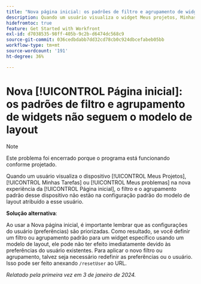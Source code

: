 ```yaml
---
title: "Nova página inicial: os padrões de filtro e agrupamento de widgets não seguem o modelo de layout"
description: Quando um usuário visualiza o widget Meus projetos, Minhas tarefas ou Meus problemas na nova experiência Página inicial, o filtro e o agrupamento padrão desse widget não são a configuração padrão no modelo de layout atribuído a esse usuário.
hidefromtoc: true
feature: Get Started with Workfront
exl-id: d7038535-98ff-405b-9c2b-d6474dc568c9
source-git-commit: 036cedbdabb7dd32cd78cb0c924dbcefabeb05bb
workflow-type: tm+mt
source-wordcount: '191'
ht-degree: 36%

---
```


# Nova [!UICONTROL Página inicial]: os padrões de filtro e agrupamento de widgets não seguem o modelo de layout

>[!NOTE]
>
>Este problema foi encerrado porque o programa está funcionando conforme projetado.

Quando um usuário visualiza o dispositivo [!UICONTROL Meus Projetos], [!UICONTROL Minhas Tarefas] ou [!UICONTROL Meus problemas] na nova experiência da [!UICONTROL Página inicial], o filtro e o agrupamento padrão desse dispositivo não estão na configuração padrão do modelo de layout atribuído a esse usuário.

**Solução alternativa**:

Ao usar a Nova página inicial, é importante lembrar que as configurações do usuário (preferências) são priorizadas. Como resultado, se você definir um filtro ou agrupamento padrão para um widget específico usando um modelo de layout, ele pode não ter efeito imediatamente devido às preferências do usuário existentes. Para aplicar o novo filtro ou agrupamento, talvez seja necessário redefinir as preferências ou o usuário. Isso pode ser feito anexando `/resetUser` ao URL.

_Relatado pela primeira vez em 3 de janeiro de 2024._
